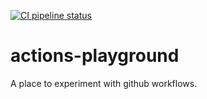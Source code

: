 [![CI pipeline status](https://github.com/plannigan/actions-playground/workflows/CI/badge.svg?branch=main)][ci]

# actions-playground

A place to experiment with github workflows.

[ci]: https://github.com/wayfair-incubator/columbo/actions

